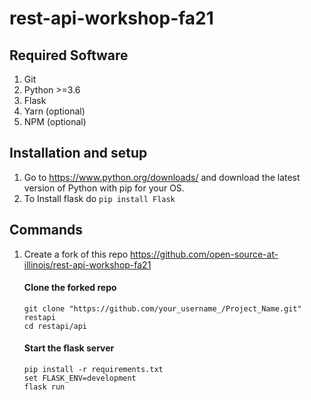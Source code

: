 # rest-api-workshop-fa21

## Required Software

1. Git
2. Python >=3.6
3. Flask
3. Yarn (optional)
4. NPM (optional)

## Installation and setup
1. Go to https://www.python.org/downloads/ and download the latest version of Python with pip for your OS.
2. To Install flask do `pip install Flask`

## Commands
1. Create a fork of this repo https://github.com/open-source-at-illinois/rest-api-workshop-fa21
    #### Clone the forked repo
    ```
    git clone "https://github.com/your_username_/Project_Name.git" restapi
    cd restapi/api
    ```

    #### Start the flask server

    ```
    pip install -r requirements.txt
    set FLASK_ENV=development
    flask run
    ```
